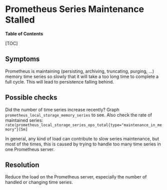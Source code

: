 # Prometheus Series Maintenance Stalled

**Table of Contents**

[TOC]

## Symptoms

Prometheus is maintaining (persisting, archiving, truncating, purging, ...) memory
time series so slowly that it will take a too long time to complete a full cycle.
This will lead to persistence falling behind.

## Possible checks

Did the number of time series increase recently?
Graph `prometheus_local_storage_memory_series` to see. Also check the
rate of maintained series: `rate(prometheus_local_storage_series_ops_total{type="maintenance_in_memory"}[5m]`

In general, any kind of load can contribute to slow series maintenance,
but most of the times, this is caused by trying to handle too many time series
in one Prometheus server.

## Resolution

Reduce the load on the Prometheus server, especially the number of handled
or changing time series.
